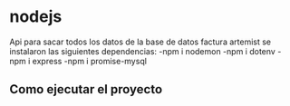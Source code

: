 # nodejs

Api para sacar todos los datos de la base de datos factura artemist
se instalaron las siguientes dependencias:
-npm i nodemon
-npm i dotenv
-npm i express
-npm i promise-mysql


## Como ejecutar el proyecto